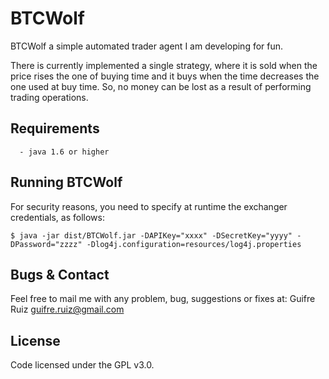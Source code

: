 BTCWolf
===========
BTCWolf a simple automated trader agent I am developing for fun. 

There is currently implemented a single strategy, where it is sold when the price rises the one of buying time and it buys when the time decreases the one used at buy time. So, no money can be lost as a result of performing trading operations.


Requirements
------------
      - java 1.6 or higher


Running BTCWolf
---------------------
For security reasons, you need to specify at runtime the exchanger credentials, as follows:


    $ java -jar dist/BTCWolf.jar -DAPIKey="xxxx" -DSecretKey="yyyy" -DPassword="zzzz" -Dlog4j.configuration=resources/log4j.properties


Bugs & Contact
--------------
Feel free to mail me with any problem, bug, suggestions or fixes at:
Guifre Ruiz <guifre.ruiz@gmail.com>


License
-------
Code licensed under the GPL v3.0.
